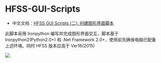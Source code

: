 # HFSS-GUI-Scripts

- 中文文档：[HFSS GUI Scripts (二): 创建图形界面脚本](https://phower.me/2020/05/hfss-gui-scripts-2/)

此脚本采用 Ironpython 编写并完成图形界面交互，脚本基于 Ironpython2(Python2.0+) 和 .Net Framework 2.0+，使用前先确保电脑已配备上述环境。同时 HFSS 版本应高于 Ver16(2015)

![](https://view.phower.me/images/2020/05/29/post_20200529113840.png)